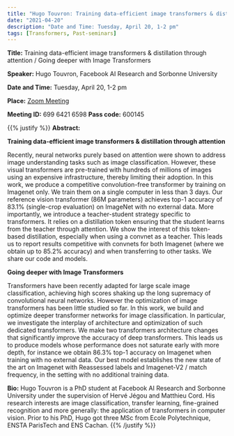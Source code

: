 ```yaml
---
title: "Hugo Touvron: Training data-efficient image transformers & distillation through attention / Going deeper with Image Transformers"
date: "2021-04-20"
description: "Date and Time: Tuesday, April 20, 1-2 pm"
tags: [Transformers, Past-seminars]
---
```


**Title:** Training data-efficient image transformers & distillation through attention / Going deeper with Image Transformers

**Speaker:** Hugo Touvron, Facebook AI Research and Sorbonne University

**Date and Time:** Tuesday, April 20, 1-2 pm

**Place:** [Zoom Meeting](https://kth-se.zoom.us/j/69964216598?pwd=UW5tNHIxZ0wrSER4R3lOVlNaN2U1QT09)

**Meeting ID:** 699 6421 6598       **Pass code:** 600145

{{% justify %}}
**Abstract:** 

**Training data-efficient image transformers & distillation through attention**

Recently, neural networks purely based on attention were shown to address image understanding tasks such as image classification. However, these visual transformers are pre-trained with hundreds of millions of images using an expensive infrastructure, thereby limiting their adoption. 
In this work, we produce a competitive convolution-free transformer by training on Imagenet only. We train them on a single computer in less than 3 days. Our reference vision transformer (86M parameters) achieves top-1 accuracy of 83.1% (single-crop evaluation) on ImageNet with no external data. 
More importantly, we introduce a teacher-student strategy specific to transformers. It relies on a distillation token ensuring that the student learns from the teacher through attention. We show the interest of this token-based distillation, especially when using a convnet as a teacher. This leads us to report results competitive with convnets for both Imagenet (where we obtain up to 85.2% accuracy) and when transferring to other tasks. We share our code and models.
 
**Going deeper with Image Transformers**

Transformers have been recently adapted for large scale image classification, achieving high scores shaking up the long supremacy of convolutional neural networks. However the optimization of image transformers has been little studied so far. In this work, we build and optimize deeper transformer networks for image classification. In particular, we investigate the interplay of architecture and optimization of such dedicated transformers. We make two transformers architecture changes that significantly improve the accuracy of deep transformers. This leads us to produce models whose performance does not saturate early with more depth, for instance we obtain 86.3% top-1 accuracy on Imagenet when training with no external data. Our best model establishes the new state of the art on Imagenet with Reassessed labels and Imagenet-V2 / match frequency, in the setting with no additional training data.

**Bio:** Hugo Touvron is a PhD student at Facebook AI Research and Sorbonne University under the supervision of Hervé Jégou and Matthieu Cord. His research interests are image classification, transfer learning, fine-grained recognition and more generally: the application of transformers in computer vision. Prior to his PhD, Hugo got three MSc from Ecole Polytechnique, ENSTA ParisTech and ENS Cachan.
{{% /justify %}}